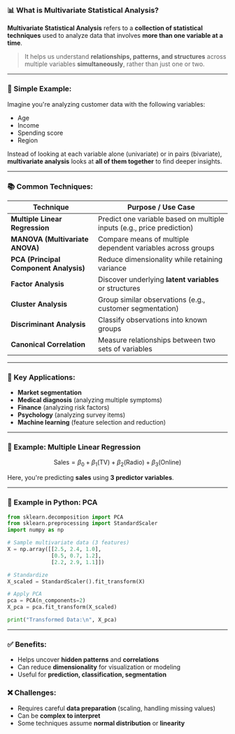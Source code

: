 ### 📊 What is **Multivariate Statistical Analysis**?

**Multivariate Statistical Analysis** refers to a **collection of statistical techniques** used to analyze data that involves **more than one variable at a time**.

> It helps us understand **relationships, patterns, and structures** across multiple variables **simultaneously**, rather than just one or two.

---

### 🧠 Simple Example:

Imagine you're analyzing customer data with the following variables:

* Age
* Income
* Spending score
* Region

Instead of looking at each variable alone (univariate) or in pairs (bivariate), **multivariate analysis** looks at **all of them together** to find deeper insights.

---

### 📚 Common Techniques:

| Technique                              | Purpose / Use Case                                                     |
| -------------------------------------- | ---------------------------------------------------------------------- |
| **Multiple Linear Regression**         | Predict one variable based on multiple inputs (e.g., price prediction) |
| **MANOVA (Multivariate ANOVA)**        | Compare means of multiple dependent variables across groups            |
| **PCA (Principal Component Analysis)** | Reduce dimensionality while retaining variance                         |
| **Factor Analysis**                    | Discover underlying **latent variables** or structures                 |
| **Cluster Analysis**                   | Group similar observations (e.g., customer segmentation)               |
| **Discriminant Analysis**              | Classify observations into known groups                                |
| **Canonical Correlation**              | Measure relationships between two sets of variables                    |

---

### 📌 Key Applications:

* **Market segmentation**
* **Medical diagnosis** (analyzing multiple symptoms)
* **Finance** (analyzing risk factors)
* **Psychology** (analyzing survey items)
* **Machine learning** (feature selection and reduction)

---

### 🔬 Example: Multiple Linear Regression

$$
\text{Sales} = \beta_0 + \beta_1(\text{TV}) + \beta_2(\text{Radio}) + \beta_3(\text{Online})
$$

Here, you're predicting **sales** using **3 predictor variables**.

---

### 🧮 Example in Python: PCA

```python
from sklearn.decomposition import PCA
from sklearn.preprocessing import StandardScaler
import numpy as np

# Sample multivariate data (3 features)
X = np.array([[2.5, 2.4, 1.0],
              [0.5, 0.7, 1.2],
              [2.2, 2.9, 1.1]])

# Standardize
X_scaled = StandardScaler().fit_transform(X)

# Apply PCA
pca = PCA(n_components=2)
X_pca = pca.fit_transform(X_scaled)

print("Transformed Data:\n", X_pca)
```

---

### ✅ Benefits:

* Helps uncover **hidden patterns** and **correlations**
* Can reduce **dimensionality** for visualization or modeling
* Useful for **prediction, classification, segmentation**

### ❌ Challenges:

* Requires careful **data preparation** (scaling, handling missing values)
* Can be **complex to interpret**
* Some techniques assume **normal distribution** or **linearity**

